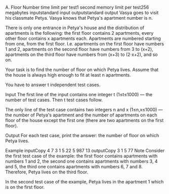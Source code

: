 A. Floor Number
time limit per test1 second
memory limit per test256 megabytes
inputstandard input
outputstandard output
Vasya goes to visit his classmate Petya. Vasya knows that Petya's apartment number is n.

There is only one entrance in Petya's house and the distribution of apartments is the following: the first floor contains 2 apartments, every other floor contains x apartments each. Apartments are numbered starting from one, from the first floor. I.e. apartments on the first floor have numbers 1 and 2, apartments on the second floor have numbers from 3 to (x+2), apartments on the third floor have numbers from (x+3) to (2⋅x+2), and so on.

Your task is to find the number of floor on which Petya lives. Assume that the house is always high enough to fit at least n apartments.

You have to answer t independent test cases.

Input
The first line of the input contains one integer t (1≤t≤1000) — the number of test cases. Then t test cases follow.

The only line of the test case contains two integers n and x (1≤n,x≤1000) — the number of Petya's apartment and the number of apartments on each floor of the house except the first one (there are two apartments on the first floor).

Output
For each test case, print the answer: the number of floor on which Petya lives.

Example
inputCopy
4
7 3
1 5
22 5
987 13
outputCopy
3
1
5
77
Note
Consider the first test case of the example: the first floor contains apartments with numbers 1 and 2, the second one contains apartments with numbers 3, 4 and 5, the third one contains apartments with numbers 6, 7 and 8. Therefore, Petya lives on the third floor.

In the second test case of the example, Petya lives in the apartment 1 which is on the first floor.